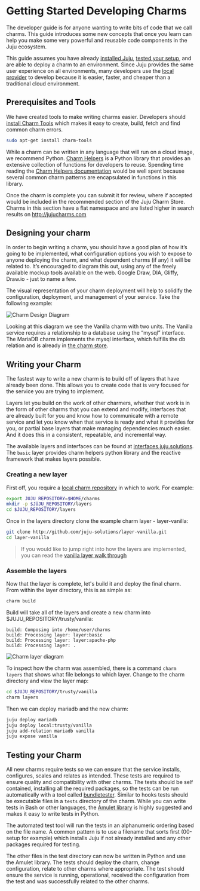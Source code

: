 # Getting Started Developing Charms

The developer guide is for anyone wanting to write bits of code that we call
charms. This guide introduces some new concepts that once you learn can help
you make some very powerful and reusable code components in the Juju ecosystem.

This guide assumes you have already  [installed
Juju](./getting-started.html#installation), [tested your
setup](./getting-started.html#testing-your-setup), and are able to deploy a
charm to an environment. Since Juju provides the same user experience on all
environments, many developers use the [local provider](./config-local.html) to
develop  because it is easier, faster, and cheaper than a traditional cloud
environment.

## Prerequisites and Tools

We have created tools to make writing charms easier. Developers should [install
Charm Tools](./tools-charm-tools.html) which makes it easy to create,  build,
fetch and find common charm errors.

```bash
sudo apt-get install charm-tools
```

While a charm can be written in any language that will run on a cloud image, we
recommend Python. [Charm Helpers](./tools-charm-helpers.html) is a Python
library that provides an extensive collection of functions for developers to
reuse. Spending time reading the [Charm Helpers
documentation](http://pythonhosted.org/charmhelpers/) would be well spent
because several common charm patterns are encapsulated in functions in this
library.

Once the charm is complete you can submit it for review, where if accepted would
be included in the recommended section of the Juju Charm Store.  Charms in this
section have a flat namespace and are listed higher in search results on
<http://jujucharms.com>

## Designing your charm

In order to begin writing a charm, you should have a good plan of how it’s
going to be implemented, what configuration options you wish to expose to anyone
deploying the charm, and what dependent charms (if any) it will be related to.
It’s encouraged to diagram this out, using any of the freely available mockup
tools available on the web. Google Draw, DIA, Gliffy, Draw.io - just to name a
few.

The visual representation of your charm deployment will help to solidify the
configuration, deployment, and management of your service. Take the following
example:

![Charm Design Diagram](./media/vanilla-planning.png)

Looking at this diagram we see the Vanilla charm with two units.  The Vanilla
service requires a relationship to a database using the “mysql” interface. The
MariaDB charm implements the mysql interface, which fulfills the db relation and
is already in [the charm store](https://jujucharms.com/mariadb).  

## Writing your Charm

The fastest way to write a new charm is to build off of layers that have already
been done.  This allows you to create code that is very focused for the service
you are trying to implement.  

Layers let you build on the work of other charmers, whether that work is in the
form of other charms that you can extend and modify, interfaces that are already
built for you and know how to communicate with a remote service and let you know
when that service is ready and what it provides for you, or partial base layers
that make managing dependencies much easier. And it does this in a consistent,
repeatable, and incremental way.  

The available layers and interfaces can be found at
[interfaces.juju.solutions](http://interfaces.juju.solutions/).  The `basic`
layer provides charm helpers python library and the reactive framework that
makes layers possible.  

### Creating a new layer

First off, you require a [local charm repository](./charms-deploying.html) in
which to work. For example:

```bash
export JUJU_REPOSITORY=$HOME/charms
mkdir -p $JUJU_REPOSITORY/layers
cd $JUJU_REPOSITORY/layers
```

Once in the layers directory clone the example charm layer - layer-vanilla:

```bash
git clone http://github.com/juju-solutions/layer-vanilla.git
cd layer-vanilla
```

> If you would like to jump right into how the layers are implemented, you can
read the [vanilla layer walk through](./developer-layer-example.html)

### Assemble the layers

Now that the layer is complete, let's build it and deploy the final charm. From
within the layer directory, this is as simple as:  

```bash
charm build
```

Build will take all of the layers and create a new charm into
$JUJU_REPOSITORY/trusty/vanilla:

    build: Composing into /home/user/charms
    build: Processing layer: layer:basic
    build: Processing layer: layer:apache-php
    build: Processing layer: .

![Charm layer diagram](./media/vanilla-layers.png)

To inspect how the charm was assembled, there is a command `charm layers` that
shows what file belongs to which layer.  Change to the charm directory and view
the layer map:  

```bash
cd $JUJU_REPOSITORY/trusty/vanilla
charm layers
```

Then we can deploy mariadb and the new charm:

```bash
juju deploy mariadb
juju deploy local:trusty/vanilla
juju add-relation mariadb vanilla
juju expose vanilla
```

## Testing your Charm

All new charms require tests so we can ensure that the service installs,
configures, scales and relates as intended. These tests are required to ensure
quality and compatibility with other charms. The tests should be self contained,
installing all the required packages, so the tests can be run automatically with
a tool called [bundletester](https://github.com/juju-solutions/bundletester).
Similar to hooks tests should be executable files in a `tests` directory of the
charm.  While you can write tests in Bash or other languages, the [Amulet
library](./tools-amulet.html) is highly suggested and makes it easy to write
tests in Python.

The automated test tool will run the tests in an alphanumeric ordering based on
the file name.  A common pattern is to use a filename that sorts first (00-setup
for example) which installs Juju if not already installed and any other packages
required for testing.

The other files in the test directory can now be written in Python and use the
Amulet library.  The tests should deploy the charm, change configuration, relate
to other charms where appropriate.  The test should ensure the service is
running, operational, received the configuration from the test and was
successfully related to the other charms.
